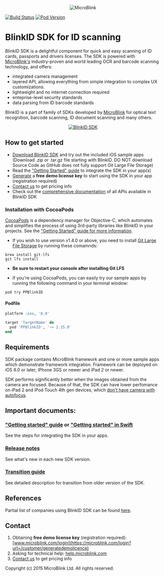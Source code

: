 <p align="center" >
  <img src="https://raw.githubusercontent.com/wiki/blinkid/blinkid-ios/Images/logo-microblink.png" alt="MicroBlink" title="MicroBlink">
</p>

[![Build Status](https://travis-ci.org/BlinkID/blinkid-ios.png)](https://travis-ci.org/BlinkID/blinkid-ios.png)
[![Pod Version](http://img.shields.io/cocoapods/v/PPBlinkID.svg?style=flat)](http://cocoadocs.org/docsets/PPBlinkID/)

# BlinkID SDK for ID scanning

BlinkID SDK is a delightful component for quick and easy scanning of ID cards, passports and drivers licenses. The SDK is powered with [MicroBlink's](http://www.microblink.com) industry-proven and world leading OCR and barcode scanning technology, and offers:

- integrated camera management
- layered API, allowing everything from simple integration to complex UX customizations.
- lightweight and no internet connection required
- enteprise-level security standards
- data parsing from ID barcode standards

BlinkID is a part of family of SDKs developed by [MicroBlink](http://www.microblink.com) for optical text recognition, barcode scanning, ID document scanning and many others. 

<p align="center" >
  <a href="https://www.youtube.com/watch?v=3sEyQLaxLKA" target="_blank">
    <img src="https://raw.githubusercontent.com/wiki/blinkid/blinkid-ios/Images/blinkid.gif" alt="BlinkID SDK">
  </a>
</p>

## How to get started

- [Download BlinkID SDK](https://github.com/BlinkID/blinkid-ios/releases) and try out the included iOS sample apps (Download .zip or .tar.gz file starting with BlinkID. DO NOT download Source Code as GitHub does not fully support Git Large File Storage)
- Read the ["Getting Started" guide](https://github.com/BlinkID/blinkid-ios/wiki/Getting-started) to integrate the SDK in your app(s)
- [Generate](https://microblink.com/login?url=/customer/generatedemolicence) a **free demo license key** to start using the SDK in your app (registration required)
- [Contact us](http://www.microblink.com) to get pricing info
- Check out the [comprehensive documentation](http://cocoadocs.org/docsets/PPBlinkID/) of all APIs available in BlinkID SDK

### Installation with CocoaPods

[CocoaPods](http://cocoapods.org) is a dependency manager for Objective-C, which automates and simplifies the process of using 3rd-party libraries like BlinkID in your projects. See the ["Getting Started" guide for more information](https://github.com/BlinkID/blinkid-ios/wiki/Getting-started).

- If you wish to use version v1.4.0 or above, you need to install [Git Large File Storage](https://git-lfs.github.com) by running these comamnds:
```shell
brew install git-lfs
git lfs install
```

- **Be sure to restart your console after installing Git LFS**

- If you're using CocoaPods, you can easily try our sample apps by running the following command in your terminal window:

```shell
pod try PPBlinkID
```

#### Podfile

```ruby
platform :ios, '8.0'

target 'TargetName' do
  pod 'PPBlinkID', '~> 2.15.0'
end
```

## Requirements

SDK package contains MicroBlink framework and one or more sample apps which demonstrate framework integration. Framework can be deployed on iOS 8.0 or later, iPhone 3GS or newer and iPad 2 or newer. 

SDK performs significantly better when the images obtained from the camera are focused. Because of that, the SDK can have lower perfomance on iPad 2 and iPod Touch 4th gen devices, which [don't have camera with autofocus](http://www.adweek.com/socialtimes/ipad-2-rear-camera-has-tap-for-auto-exposure-not-auto-focus/12536).

## Important documents:

### ["Getting started" guide](https://github.com/BlinkID/blinkid-ios/wiki/Getting-started) or ["Getting started" in Swift](https://github.com/BlinkID/blinkid-ios/wiki/Getting-started-in-Swift)

See the steps for integrating the SDK in your apps. 

### [Release notes](https://github.com/BlinkID/blinkid-ios/blob/master/Release%20notes.md)

See what's new in each new SDK version.

### [Transition guide](https://github.com/BlinkID/blinkid-ios/blob/master/Transition%20guide.md)

See detailed description for transition from older version of the SDK.

## References

Partial list of companies using BlinkID SDK can be found [here](https://microblink.com/#references).

## Contact

1. Obtaining **free demo license key** (registration required):
[www.microblink.com/login](https://microblink.com/login?url=/customer/generatedemolicence)
2. Asking for technical help: [help.microblink.com](http://help.microblink.com)
3. [Contact us](http://www.microblink.com) to get pricing info

Copyright (c) 2015 MicroBlink Ltd. All rights reserved.